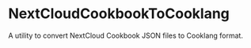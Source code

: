 # NextCloudCookbookToCooklang
A utility to convert NextCloud Cookbook JSON files to Cooklang format.
